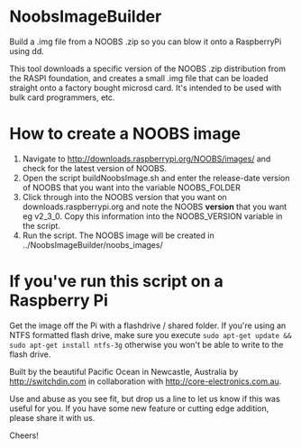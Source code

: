 # NoobsImageBuilder
Build a .img file from a NOOBS .zip so you can blow it onto a RaspberryPi using dd.

This tool downloads a specific version of the NOOBS .zip distribution from the RASPI foundation, and creates a small .img file that can be loaded straight onto a factory bought microsd card. It's intended to be used with bulk card programmers, etc.

# How to create a NOOBS image
1. Navigate to http://downloads.raspberrypi.org/NOOBS/images/ and check for the latest version of NOOBS.
2. Open the script buildNoobsImage.sh and enter the release-date version of NOOBS that you want into the variable NOOBS_FOLDER
3. Click through into the NOOBS version that you want on downloads.raspberrypi.org and note the NOOBS **version** that you want eg v2_3_0. Copy this information into the NOOBS_VERSION variable in the script.
4. Run the script. The NOOBS image will be created in ../NoobsImageBuilder/noobs_images/

# If you've run this script on a Raspberry Pi
Get the image off the Pi with a flashdrive / shared folder.
If you're using an NTFS formatted flash drive, make sure you execute `sudo apt-get update && sudo apt-get install ntfs-3g` otherwise you won't be able to write to the flash drive.


Built by the beautiful Pacific Ocean in Newcastle, Australia by http://switchdin.com in collaboration with http://core-electronics.com.au.

Use and abuse as you see fit, but drop us a line to let us know if this was useful for you. If you have some new feature or cutting edge addition, please share it with us.

Cheers!
